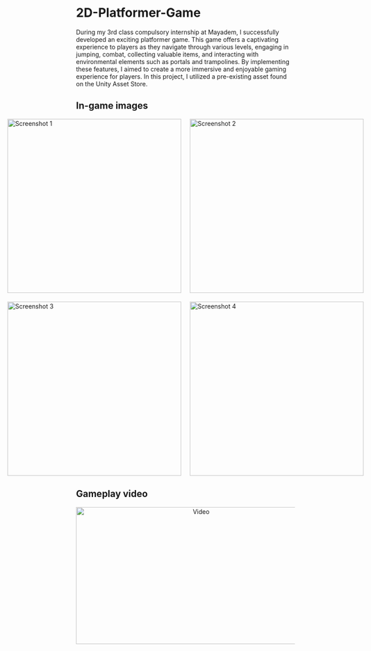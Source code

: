 # 2D-Platformer-Game
During my 3rd class compulsory internship at Mayadem, I successfully developed an exciting platformer game. This game offers a captivating experience to players 
as they navigate through various levels, engaging in jumping, combat, collecting valuable items, and interacting with environmental elements such as portals and trampolines. By implementing these features, 
I aimed to create a more immersive and enjoyable gaming experience for players. In this project, I utilized a pre-existing asset found on the Unity Asset Store.

## In-game images
<div style="display: flex; justify-content: center;">
  <img src="https://github.com/farukylc/2D-Platformer-Game/assets/99920678/b5bf685a-f4d6-4198-a8c1-a0131a463e2d" alt="Screenshot 1" width="400" style="margin-right: 20px;">
  <img src="https://github.com/farukylc/2D-Platformer-Game/assets/99920678/81d0b3d6-e974-4734-bb67-8cad0a4967d1" alt="Screenshot 2" width="400">
</div>
<div style="display: flex; justify-content: center; margin-top: 20px;">
  <img src="https://github.com/farukylc/2D-Platformer-Game/assets/99920678/e92f01b9-8375-42a6-a31f-5f3cd28ad50b" alt="Screenshot 3" width="400" style="margin-right: 20px;">
  <img src="https://github.com/farukylc/2D-Platformer-Game/assets/99920678/051d8e82-54d2-4835-9e8a-d11f03dd02a6" alt="Screenshot 4" width="400">
</div>

## Gameplay video
<p align="center">
  <a href="https://www.youtube.com/watch?v=k-b8lplZ5ZE">
    <img src="https://img.youtube.com/vi/k-b8lplZ5ZE/0.jpg" alt="Video" width="560" height="315">
  </a>
</p>



